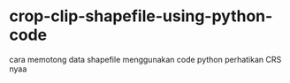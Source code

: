 # crop-clip-shapefile-using-python-code
cara memotong data shapefile menggunakan code python perhatikan CRS nyaa
